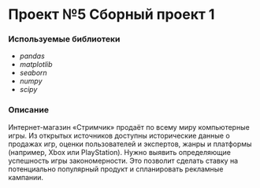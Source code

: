 # Проект №5 Сборный проект 1

### **Используемые библиотеки**
 - *pandas*
 - *matplotlib*
 - *seaborn*
 - *numpy*
 - *scipy*

### **Описание**
Интернет-магазин «Стримчик» продаёт по всему миру компьютерные игры. 
Из открытых источников доступны исторические данные о продажах игр, оценки пользователей и экспертов, жанры и платформы (например, Xbox или PlayStation). 
Нужно выявить определяющие успешность игры закономерности. Это позволит сделать ставку на потенциально популярный продукт и спланировать рекламные кампании.
